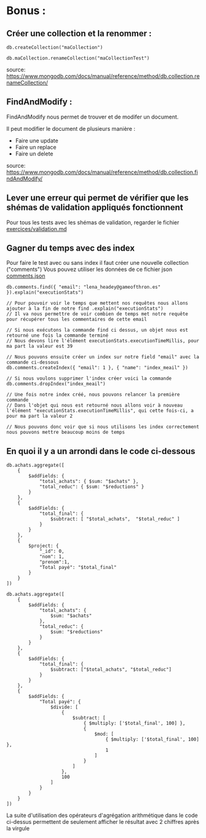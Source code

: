 # Bonus :

## Créer une collection et la renommer :

```JS
db.createCollection("maCollection")

db.maCollection.renameCollection("maCollectionTest")
```

source: https://www.mongodb.com/docs/manual/reference/method/db.collection.renameCollection/



## FindAndModify :

FindAndModify nous permet de trouver et de modifer un document.

Il peut modifier le document de plusieurs manière :
- Faire une update
- Faire un replace
- Faire un delete

source: https://www.mongodb.com/docs/manual/reference/method/db.collection.findAndModify/



## Lever une erreur qui permet de vérifier que les shémas de validation appliqués fonctionnent

Pour tous les tests avec les shémas de validation, regarder le fichier [exercices/validation.md](./exercices/VALIDATION.md)



## Gagner du temps avec des index

Pour faire le test avec ou sans index il faut créer une nouvelle collection ("comments")
Vous pouvez utiliser les données de ce fichier json [comments.json](./comments.json)

```JS
db.comments.find({ "email": "lena_headey@gameofthron.es" }).explain("executionStats")

// Pour pouvoir voir le temps que mettent nos requêtes nous allons ajouter à la fin de notre find .explain("executionStats")
// Il va nous permettre de voir combien de temps met notre requête pour récupérer tous les commentaires de cette email

// Si nous exécutons la commande find ci dessus, un objet nous est retourné une fois la commande terminé
// Nous devons lire l'élément executionStats.executionTimeMillis, pour ma part la valeur est 39

// Nous pouvons ensuite créer un index sur notre field "email" avec la commande ci-dessous
db.comments.createIndex({ "email": 1 }, { "name": "index_meail" })

// Si nous voulons supprimer l'index créer voici la commande
db.comments.dropIndex("index_meail")

// Une fois notre index créé, nous pouvons relancer la première commande 
// Dans l'objet qui nous est retourné nous allons voir à nouveau l'élément "executionStats.executionTimeMillis", qui cette fois-ci, a pour ma part la valeur 2

// Nous pouvons donc voir que si nous utilisons les index correctement nous pouvons mettre beaucoup moins de temps
```


## En quoi il y a un arrondi dans le code ci-dessous

```JS
db.achats.aggregate([
    {
        $addFields: {
            "total_achats": { $sum: "$achats" },
            "total_reduc": { $sum: "$reductions" }
        } 
    }, 
    {
        $addFields: {
            "total_final": {
                $subtract: [ "$total_achats",  "$total_reduc" ]
            }
        }
    },
    {
        $project: {
            "_id": 0,
            "nom": 1,
            "prenom":1,
            "Total payé": "$total_final"
        }  
    }  
])

db.achats.aggregate([
    {
        $addFields: { 
            "total_achats": { 
                $sum: "$achats"
            }, 
            "total_reduc": { 
                $sum: "$reductions"
            }
        }
    }, 
    {
        $addFields: { 
            "total_final": { 
                $subtract: ["$total_achats", "$total_reduc"] 
            }
        }
    },
    {
        $addFields: { 
            "Total payé": { 
                $divide: [
                    { 
                        $subtract: [
                            { $multiply: ['$total_final', 100] }, 
                            {
                                $mod: [ 
                                    { $multiply: ['$total_final', 100] }, 
                                    1
                                ] 
                            }
                        ] 
                    }, 
                    100
                ]
            }
        }
    }
])
```

La suite d'utilisation des opérateurs d'agrégation arithmétique dans le code ci-dessus permettent de seulement afficher le résultat avec 2 chiffres après la virgule
